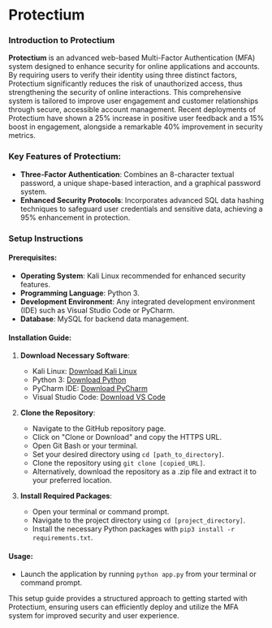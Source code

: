 # Protectium


### Introduction to Protectium

**Protectium** is an advanced web-based Multi-Factor Authentication (MFA) system designed to enhance security for online applications and accounts. By requiring users to verify their identity using three distinct factors, Protectium significantly reduces the risk of unauthorized access, thus strengthening the security of online interactions. This comprehensive system is tailored to improve user engagement and customer relationships through secure, accessible account management. Recent deployments of Protectium have shown a 25% increase in positive user feedback and a 15% boost in engagement, alongside a remarkable 40% improvement in security metrics.

### Key Features of Protectium:
- **Three-Factor Authentication**: Combines an 8-character textual password, a unique shape-based interaction, and a graphical password system.
- **Enhanced Security Protocols**: Incorporates advanced SQL data hashing techniques to safeguard user credentials and sensitive data, achieving a 95% enhancement in protection.

### Setup Instructions

#### Prerequisites:
- **Operating System**: Kali Linux recommended for enhanced security features.
- **Programming Language**: Python 3.
- **Development Environment**: Any integrated development environment (IDE) such as Visual Studio Code or PyCharm.
- **Database**: MySQL for backend data management.

#### Installation Guide:

1. **Download Necessary Software**:
   - Kali Linux: [Download Kali Linux](https://www.kali.org/get-kali/#kali-virtual-machines)
   - Python 3: [Download Python](https://www.python.org/downloads/)
   - PyCharm IDE: [Download PyCharm](https://www.jetbrains.com/pycharm/download/#section=windows)
   - Visual Studio Code: [Download VS Code](https://code.visualstudio.com/download)

2. **Clone the Repository**:
   - Navigate to the GitHub repository page.
   - Click on "Clone or Download" and copy the HTTPS URL.
   - Open Git Bash or your terminal.
   - Set your desired directory using `cd [path_to_directory]`.
   - Clone the repository using `git clone [copied_URL]`.
   - Alternatively, download the repository as a .zip file and extract it to your preferred location.

3. **Install Required Packages**:
   - Open your terminal or command prompt.
   - Navigate to the project directory using `cd [project_directory]`.
   - Install the necessary Python packages with `pip3 install -r requirements.txt`.

#### Usage:
- Launch the application by running `python app.py` from your terminal or command prompt.

This setup guide provides a structured approach to getting started with Protectium, ensuring users can efficiently deploy and utilize the MFA system for improved security and user experience.
